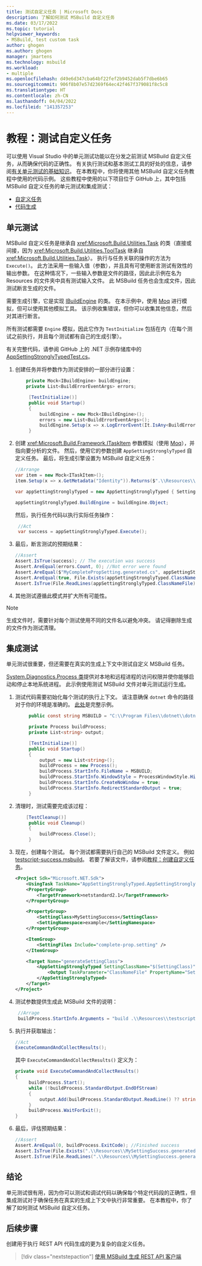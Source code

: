 ```yaml
---
title: 测试自定义任务 | Microsoft Docs
description: 了解如何测试 MSBuild 自定义任务
ms.date: 03/17/2022
ms.topic: tutorial
helpviewer_keywords:
- MSBuild, test custom task
author: ghogen
ms.author: ghogen
manager: jmartens
ms.technology: msbuild
ms.workload:
- multiple
ms.openlocfilehash: d49e6d347cba64bf22fef2b9452dab5f7dbe6b65
ms.sourcegitcommit: 906f8b07e57d2369f64ec42f467f379081f8c5c8
ms.translationtype: HT
ms.contentlocale: zh-CN
ms.lasthandoff: 04/04/2022
ms.locfileid: "141357253"
---
```

# <a name="tutorial-test-a-custom-task"></a>教程：测试自定义任务

可以使用 Visual Studio 中的单元测试功能以在分发之前测试 MSBuild 自定义任务，从而确保代码的正确性。 有关执行测试和基本测试工具的好处的信息，请参阅[有关单元测试的基础知识](../test/walkthrough-creating-and-running-unit-tests-for-managed-code.md)。 在本教程中，你将使用其他 MSBuild 自定义任务教程中使用的代码示例。 这些教程中使用的以下项目位于 GitHub 上，其中包括 MSBuild 自定义任务的单元测试和集成测试：

- [自定义任务](tutorial-custom-task-code-generation.md)
- [代码生成](tutorial-rest-api-client-msbuild.md)

## <a name="unit-test"></a>单元测试

MSBuild 自定义任务是继承自 <xref:Microsoft.Build.Utilities.Task> 的类（直接或间接，因为 <xref:Microsoft.Build.Utilities.ToolTask> 继承自 <xref:Microsoft.Build.Utilities.Task>）。 执行与任务关联的操作的方法为 `Execute()`。 此方法采用一些输入值（参数），并且具有可使用断言测试有效性的输出参数。 在这种情况下，一些输入参数是文件的路径，因此此示例在名为 Resources 的文件夹中具有测试输入文件。 此 MSBuild 任务也会生成文件，因此测试断言生成的文件。

需要生成引擎，它是实现 [IBuildEngine](/dotnet/api/microsoft.build.framework.ibuildengine) 的类。 在本示例中，使用 [Moq](https://github.com/Moq/moq4/wiki/Quickstart) 进行模拟，但可以使用其他模拟工具。 该示例收集错误，但你可以收集其他信息，然后对其进行断言。

所有测试都需要 `Engine` 模拟，因此它作为 `TestInitialize` 包括在内（在每个测试之前执行，并且每个测试都有自己的生成引擎）。

有关完整代码，请参阅 GitHub 上的 .NET 示例存储库中的 [AppSettingStronglyTypedTest.cs](https://github.com/dotnet/samples/blob/main/msbuild/custom-task-code-generation/AppSettingStronglyTyped/AppSettingStronglyTyped.Test/AppSettingStronglyTypedTest.cs)。

1. 创建任务并将参数作为测试安排的一部分进行设置：

   ```csharp
       private Mock<IBuildEngine> buildEngine;
       private List<BuildErrorEventArgs> errors;

        [TestInitialize()]
        public void Startup()
        {
            buildEngine = new Mock<IBuildEngine>();
            errors = new List<BuildErrorEventArgs>();
            buildEngine.Setup(x => x.LogErrorEvent(It.IsAny<BuildErrorEventArgs>())).Callback<BuildErrorEventArgs>(e => errors.Add(e));
        }
   ```

1. 创建 <xref:Microsoft.Build.Framework.ITaskItem> 参数模拟（使用 [Moq](https://github.com/Moq/moq4/wiki/Quickstart)），并指向要分析的文件。 然后，使用它的参数创建 `AppSettingStronglyTyped` 自定义任务。 最后，将生成引擎设置为 MSBuild 自定义任务：

   ```csharp
   //Arrange
   var item = new Mock<ITaskItem>();
   item.Setup(x => x.GetMetadata("Identity")).Returns($".\\Resources\\complete-prop.setting");

   var appSettingStronglyTyped = new AppSettingStronglyTyped { SettingClassName = "MyCompletePropSetting", SettingNamespaceName = "MyNamespace", SettingFiles = new[] { item.Object } };

   appSettingStronglyTyped.BuildEngine = buildEngine.Object;
   ```

   然后，执行任务代码以执行实际任务操作：

   ```csharp
    //Act
    var success = appSettingStronglyTyped.Execute();
   ```

1. 最后，断言测试的预期结果：

   ```csharp
   //Assert
   Assert.IsTrue(success); // The execution was success
   Assert.AreEqual(errors.Count, 0); //Not error were found
   Assert.AreEqual($"MyCompletePropSetting.generated.cs", appSettingStronglyTyped.ClassNameFile); // The Task expected output
   Assert.AreEqual(true, File.Exists(appSettingStronglyTyped.ClassNameFile)); // The file was generated
   Assert.IsTrue(File.ReadLines(appSettingStronglyTyped.ClassNameFile).SequenceEqual(File.ReadLines(".\\Resources\\complete-prop-class.txt"))); // Assenting the file content
   ```

1. 其他测试遵循此模式并扩大所有可能性。

> [!NOTE]
> 生成文件时，需要针对每个测试使用不同的文件名以避免冲突。 请记得删除生成的文件作为测试清理。

## <a name="integration-tests"></a>集成测试

单元测试很重要，但还需要在真实的生成上下文中测试自定义 MSBuild 任务。

[System.Diagnostics.Process 类](/dotnet/api/system.diagnostics.process)提供对本地和远程进程的访问权限并使你能够启动和停止本地系统进程。 此示例使用测试 MSBuild 文件对单元测试运行生成。

1. 测试代码需要初始化每个测试的执行上下文。 请注意确保 `dotnet` 命令的路径对于你的环境是准确的。 [此处](https://github.com/dotnet/samples/blob/main/msbuild/custom-task-code-generation/AppSettingStronglyTyped/AppSettingStronglyTyped.Test/AppSettingStronglyTypedIntegrationTest.cs)是完整示例。

   ```csharp
        public const string MSBUILD = "C:\\Program Files\\dotnet\\dotnet.exe";

        private Process buildProcess;
        private List<string> output;

        [TestInitialize()]
        public void Startup()
        {
            output = new List<string>();
            buildProcess = new Process();
            buildProcess.StartInfo.FileName = MSBUILD;
            buildProcess.StartInfo.WindowStyle = ProcessWindowStyle.Hidden;
            buildProcess.StartInfo.CreateNoWindow = true;
            buildProcess.StartInfo.RedirectStandardOutput = true;
        }
   ```

1. 清理时，测试需要完成该过程：

   ```csharp
       [TestCleanup()]
        public void Cleanup()
        {
            buildProcess.Close();
        }
   ```

1. 现在，创建每个测试。 每个测试都需要执行自己的 MSBuild 文件定义。 例如 [testscript-success.msbuild](https://github.com/dotnet/samples/blob/main/msbuild/custom-task-code-generation/AppSettingStronglyTyped/AppSettingStronglyTyped.Test/Resources/testscript-success.msbuild)。 若要了解该文件，请参阅[教程：创建自定义任务](tutorial-custom-task-code-generation.md)。

   ```xml
   <Project Sdk="Microsoft.NET.Sdk">
       <UsingTask TaskName="AppSettingStronglyTyped.AppSettingStronglyTyped" AssemblyFile="..\AppSettingStronglyTyped.dll" />
       <PropertyGroup>
           <TargetFramework>netstandard2.1</TargetFramework>
       </PropertyGroup>

       <PropertyGroup>
           <SettingClass>MySettingSuccess</SettingClass>
           <SettingNamespace>example</SettingNamespace>
       </PropertyGroup>

       <ItemGroup>
           <SettingFiles Include="complete-prop.setting" />
       </ItemGroup>

       <Target Name="generateSettingClass">
           <AppSettingStronglyTyped SettingClassName="$(SettingClass)" SettingNamespaceName="$(SettingNamespace)" SettingFiles="@(SettingFiles)">
               <Output TaskParameter="ClassNameFile" PropertyName="SettingClassFileName" />
           </AppSettingStronglyTyped>
       </Target>
   </Project>
   ```

1. 测试参数提供生成此 MSBuild 文件的说明：

   ```csharp
    //Arrage
    buildProcess.StartInfo.Arguments = "build .\\Resources\\testscript-success.msbuild /t:generateSettingClass";
   ```

1. 执行并获取输出：

   ```csharp
   //Act
   ExecuteCommandAndCollectResults();
   ```

   其中 `ExecuteCommandAndCollectResults()` 定义为：

   ```csharp
   private void ExecuteCommandAndCollectResults()
   {
        buildProcess.Start();
        while (!buildProcess.StandardOutput.EndOfStream)
        {
            output.Add(buildProcess.StandardOutput.ReadLine() ?? string.Empty);
        }
        buildProcess.WaitForExit();
   }
   ```

1. 最后，评估预期结果：

   ```csharp
   //Assert
   Assert.AreEqual(0, buildProcess.ExitCode); //Finished success
   Assert.IsTrue(File.Exists(".\\Resources\\MySettingSuccess.generated.cs")); // the expected resource was generated
   Assert.IsTrue(File.ReadLines(".\\Resources\\MySettingSuccess.generated.cs").SequenceEqual(File.ReadLines(".\\Resources\\testscript-success-class.txt"))); // asserting the file content
   ```

## <a name="conclusion"></a>结论

单元测试很有用，因为你可以测试和调试代码以确保每个特定代码段的正确性，但集成测试对于确保任务在真实的生成上下文中执行非常重要。 在本教程中，你了解了如何测试 MSBuild 自定义任务。

## <a name="next-steps"></a>后续步骤

创建用于执行 REST API 代码生成的更为复杂的自定义任务。

> [!div class="nextstepaction"]
> [使用 MSBuild 生成 REST API 客户端](tutorial-rest-api-client-msbuild.md)
